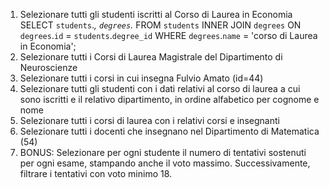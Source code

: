 1. Selezionare tutti gli studenti iscritti al Corso di Laurea in Economia
   SELECT `students`._, `degrees`._ FROM `students` INNER JOIN `degrees` ON `degrees`.`id` = `students`.`degree_id` WHERE `degrees`.`name` = 'corso di Laurea in Economia';
2. Selezionare tutti i Corsi di Laurea Magistrale del Dipartimento di
   Neuroscienze
3. Selezionare tutti i corsi in cui insegna Fulvio Amato (id=44)
4. Selezionare tutti gli studenti con i dati relativi al corso di laurea a cui
   sono iscritti e il relativo dipartimento, in ordine alfabetico per cognome e
   nome
5. Selezionare tutti i corsi di laurea con i relativi corsi e insegnanti
6. Selezionare tutti i docenti che insegnano nel Dipartimento di
   Matematica (54)
7. BONUS: Selezionare per ogni studente il numero di tentativi sostenuti
   per ogni esame, stampando anche il voto massimo. Successivamente,
   filtrare i tentativi con voto minimo 18.
